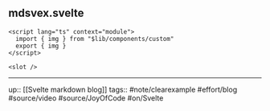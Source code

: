 ## mdsvex.svelte

```
<script lang="ts" context="module">
  import { img } from "$lib/components/custom"
  export { img }
</script>

<slot />
```

---
up:: [[Svelte markdown blog]]
tags:: #note/clearexample #effort/blog #source/video #source/JoyOfCode #on/Svelte
